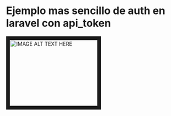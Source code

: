 # Ejemplo mas sencillo de auth en laravel con api_token

<a href="https://youtu.be/2WoG7SDSIyo" target="_blank"><img src="http://img.youtube.com/vi/2WoG7SDSIyo/0.jpg" 
alt="IMAGE ALT TEXT HERE" width="240" height="180" border="10" /></a>
